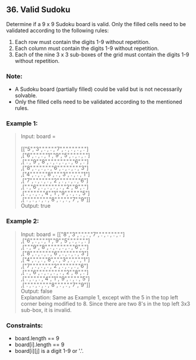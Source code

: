 ## 36. Valid Sudoku

Determine if a 9 x 9 Sudoku board is valid. Only the filled cells need to be validated according to the following rules:

1. Each row must contain the digits 1-9 without repetition.
2. Each column must contain the digits 1-9 without repetition.
3. Each of the nine 3 x 3 sub-boxes of the grid must contain the digits 1-9 without repetition.

### Note:

- A Sudoku board (partially filled) could be valid but is not necessarily solvable.
- Only the filled cells need to be validated according to the mentioned rules.

### Example 1:

> Input: board =<br/>  
>  [["5","3",".",".","7",".",".",".","."]<br/>
,["6",".",".","1","9","5",".",".","."]<br/>
,[".","9","8",".",".",".",".","6","."]<br/>
,["8",".",".",".","6",".",".",".","3"]<br/>
,["4",".",".","8",".","3",".",".","1"]<br/>
,["7",".",".",".","2",".",".",".","6"]<br/>
,[".","6",".",".",".",".","2","8","."]<br/>
,[".",".",".","4","1","9",".",".","5"]<br/>
,[".",".",".",".","8",".",".","7","9"]]<br/>
> Output: true

### Example 2:

> Input: board =
> [["8","3",".",".","7",".",".",".","."]<br/>
,["6",".",".","1","9","5",".",".","."]<br/>
,[".","9","8",".",".",".",".","6","."]<br/>
,["8",".",".",".","6",".",".",".","3"]<br/>
,["4",".",".","8",".","3",".",".","1"]<br/>
,["7",".",".",".","2",".",".",".","6"]<br/>
,[".","6",".",".",".",".","2","8","."]<br/>
,[".",".",".","4","1","9",".",".","5"]<br/>
,[".",".",".",".","8",".",".","7","9"]]<br/>
> Output: false<br/>
> Explanation: Same as Example 1, except with the 5 in the top left corner being modified to 8. Since there are two 8's in the top left 3x3 sub-box, it is invalid.

### Constraints:

- board.length == 9
- board[i].length == 9
- board[i][j] is a digit 1-9 or '.'.
